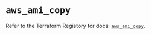 # `aws_ami_copy`

Refer to the Terraform Registory for docs: [`aws_ami_copy`](https://registry.terraform.io/providers/hashicorp/aws/5.28.0/docs/resources/ami_copy).
